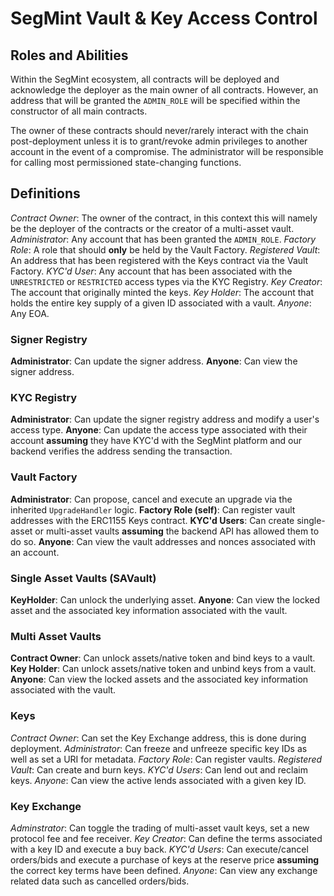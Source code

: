 # SegMint Vault & Key Access Control

## Roles and Abilities

Within the SegMint ecosystem, all contracts will be deployed and acknowledge the deployer as the main owner of all contracts. However, an address that will be granted the `ADMIN_ROLE` will be specified within the constructor of all main contracts.

The owner of these contracts should never/rarely interact with the chain post-deployment unless it is to grant/revoke admin privileges to another account in the event of a compromise. The administrator will be responsible for calling most permissioned state-changing functions.

## Definitions

*Contract Owner*: The owner of the contract, in this context this will namely be the deployer of the contracts or the creator of a multi-asset vault.
*Administrator*: Any account that has been granted the `ADMIN_ROLE`.
*Factory Role*: A role that should **only** be held by the Vault Factory.
*Registered Vault*: An address that has been registered with the Keys contract via the Vault Factory.
*KYC'd User*: Any account that has been associated with the `UNRESTRICTED` or `RESTRICTED` access types via the KYC Registry.
*Key Creator*: The account that originally minted the keys.
*Key Holder*: The account that holds the entire key supply of a given ID associated with a vault.
*Anyone*: Any EOA.

### Signer Registry

**Administrator**: Can update the signer address.
**Anyone**: Can view the signer address.

### KYC Registry

**Administrator**: Can update the signer registry address and modify a user's access type.
**Anyone**: Can update the access type associated with their account **assuming** they have KYC'd with the SegMint platform and our backend verifies the address sending the transaction.

### Vault Factory

**Administrator**: Can propose, cancel and execute an upgrade via the inherited `UpgradeHandler` logic.
**Factory Role (self)**: Can register vault addresses with the ERC1155 Keys contract.
**KYC'd Users**: Can create single-asset or multi-asset vaults **assuming** the backend API has allowed them to do so.
**Anyone**: Can view the vault addresses and nonces associated with an account.

### Single Asset Vaults (SAVault)

**KeyHolder**: Can unlock the underlying asset.
**Anyone**: Can view the locked asset and the associated key information associated with the vault.

### Multi Asset Vaults

**Contract Owner**: Can unlock assets/native token and bind keys to a vault.
**Key Holder**: Can unlock assets/native token and unbind keys from a vault.
**Anyone**: Can view the locked assets and the associated key information associated with the vault.

### Keys

*Contract Owner*: Can set the Key Exchange address, this is done during deployment.
*Administrator*: Can freeze and unfreeze specific key IDs as well as set a URI for metadata.
*Factory Role*: Can register vaults.
*Registered Vault*: Can create and burn keys.
*KYC'd Users*: Can lend out and reclaim keys.
*Anyone*: Can view the active lends associated with a given key ID.

### Key Exchange

*Adminstrator*: Can toggle the trading of multi-asset vault keys, set a new protocol fee and fee receiver.
*Key Creator*: Can define the terms associated with a key ID and execute a buy back.
*KYC'd Users*: Can execute/cancel orders/bids and execute a purchase of keys at the reserve price **assuming** the correct key terms have been defined.
*Anyone*: Can view any exchange related data such as cancelled orders/bids.
